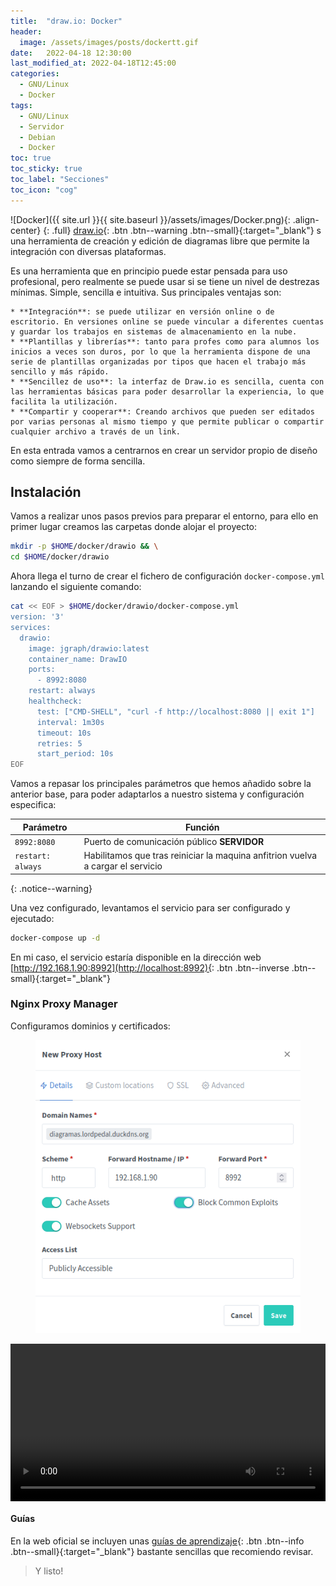 ```yaml
---
title:  "draw.io: Docker"
header:
  image: /assets/images/posts/dockertt.gif
date:   2022-04-18 12:30:00
last_modified_at: 2022-04-18T12:45:00
categories:
  - GNU/Linux
  - Docker
tags:
  - GNU/Linux
  - Servidor
  - Debian
  - Docker
toc: true
toc_sticky: true
toc_label: "Secciones"
toc_icon: "cog"
---
```


![Docker]({{ site.url }}{{ site.baseurl }}/assets/images/Docker.png){: .align-center}
{: .full}
[draw.io](https://drawio-app.com/){: .btn .btn--warning .btn--small}{:target="_blank"} s una herramienta de creación y edición de diagramas libre que permite la integración con diversas plataformas.

Es una herramienta que en principio puede estar pensada para uso profesional, pero realmente se puede usar si se tiene un nivel de destrezas mínimas. Simple, sencilla e intuitiva. Sus principales ventajas son:

	* **Integración**: se puede utilizar en versión online o de escritorio. En versiones online se puede vincular a diferentes cuentas y guardar los trabajos en sistemas de almacenamiento en la nube.
	* **Plantillas y librerías**: tanto para profes como para alumnos los inicios a veces son duros, por lo que la herramienta dispone de una serie de plantillas organizadas por tipos que hacen el trabajo más sencillo y más rápido.
	* **Sencillez de uso**: la interfaz de Draw.io es sencilla, cuenta con las herramientas básicas para poder desarrollar la experiencia, lo que facilita la utilización.
	* **Compartir y cooperar**: Creando archivos que pueden ser editados por varias personas al mismo tiempo y que permite publicar o compartir cualquier archivo a través de un link.

En esta entrada vamos a centrarnos en crear un servidor propio de diseño como siempre de forma sencilla.

## Instalación

Vamos a realizar unos pasos previos para preparar el entorno, para ello en primer lugar creamos las carpetas donde alojar el proyecto:

```bash
mkdir -p $HOME/docker/drawio && \
cd $HOME/docker/drawio
```

Ahora llega el turno de crear el fichero de configuración `docker-compose.yml` lanzando el siguiente comando:

```bash
cat << EOF > $HOME/docker/drawio/docker-compose.yml
version: '3'
services:
  drawio:
    image: jgraph/drawio:latest
    container_name: DrawIO
    ports:
      - 8992:8080
    restart: always
    healthcheck:
      test: ["CMD-SHELL", "curl -f http://localhost:8080 || exit 1"]
      interval: 1m30s
      timeout: 10s
      retries: 5
      start_period: 10s
EOF
```

Vamos a repasar los principales parámetros que hemos añadido sobre la anterior base, para poder adaptarlos a nuestro sistema y configuración especifica:

| Parámetro | Función |
| ------ | ------ |
| `8992:8080` | Puerto de comunicación público **SERVIDOR** |
| `restart: always` | Habilitamos que tras reiniciar la maquina anfitrion vuelva a cargar el servicio |
{: .notice--warning}

Una vez configurado, levantamos el servicio para ser configurado y ejecutado:

```bash
docker-compose up -d
```

En mi caso, el servicio estaría disponible en la dirección web [http://192.168.1.90:8992](http://localhost:8992){: .btn .btn--inverse .btn--small}{:target="_blank"}

### Nginx Proxy Manager

Configuramos dominios y certificados:

<figure>
    <a href="/assets/images/posts/drawio.png"><img src="/assets/images/posts/drawio.png"></a>
</figure>

<div class="lordvideo">
   <video  style="display:block; width:100%; height:auto;" controls loop="loop">
       <source src="{{ site.baseurl }}/assets/videos/npm05.mp4" type="video/mp4" />
   </video>
</div>

#### Guías

En la web oficial se incluyen unas [guías de aprendizaje](https://drawio-app.com/tutorials/){: .btn .btn--info .btn--small}{:target="_blank"} bastante sencillas que recomiendo revisar.

> Y listo!
